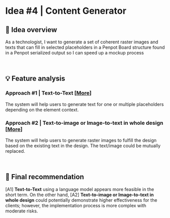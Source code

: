 # Idea #4 | Content Generator

## 🔎 Idea overview

As a technologist, I want to generate a set of coherent raster images and texts that can fill in selected placeholders in a Penpot Board structure found in a Penpot serialized output so I can speed up a mockup process

<br>

## 💡 Feature analysis
### Approach #1 | Text-to-Text [[More](Approach\%231-Text-to-Text/Readme.md)]

The system will help users to generate text for one or multiple placeholders depending on the element context. 

### Approach #2 | Text-to-image or Image-to-text in whole design [[More](Approach\%232-Text-to-image_or_Image-to-text_in_whole_design/Readme.md)]
    
The system will help users to generate raster images to fulfill the design based on the existing text in the design. The text/image could be mutually replaced.

<br>

## 🏁 Final recommendation

[A1] **Text-to-Text** using a language model appears more feasible in the short term. On the other hand, [A2] **Text-to-image or Image-to-text in whole design** could potentially demonstrate higher effectiveness for the clients; however, the implementation process is more complex with moderate risks.
